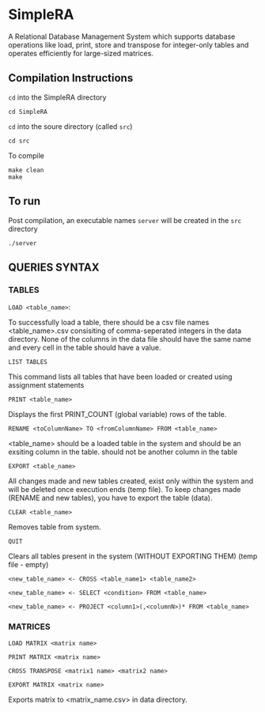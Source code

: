 # SimpleRA
A Relational Database Management System which supports database operations like load, print, store and transpose for integer-only tables and operates efficiently for large-sized matrices.
## Compilation Instructions


```cd``` into the SimpleRA directory
```
cd SimpleRA
```
```cd``` into the soure directory (called ```src```)
```
cd src
```
To compile
```
make clean
make
```

## To run

Post compilation, an executable names ```server``` will be created in the ```src``` directory
```
./server
```
## QUERIES SYNTAX 

### TABLES
```LOAD <table_name>```:

To successfully load a table, there should be a csv file names <table_name>.csv consisiting of comma-seperated integers in the data directory. None of the columns in the data file should have the same name and every cell in the table should have a value. 

```LIST TABLES```

This command lists all tables that have been loaded or created using assignment statements

 ```PRINT <table_name>```
 
 Displays the first PRINT_COUNT (global variable) rows of the table.
 
```RENAME <toColumnName> TO <fromColumnName> FROM <table_name>```

<table_name> should be a loaded table in the system and <fromColumnName> should be an exsiting column in the table. <toColumnName> should not be another column in the table
  
```EXPORT <table_name>```
  
All changes made and new tables created, exist only within the system and will be deleted once execution ends (temp file). To keep changes made (RENAME and new tables), you have to export the table (data).
  
```CLEAR <table_name>```
  
Removes table from system. 
  
```QUIT ```
  
Clears all tables present in the system (WITHOUT EXPORTING THEM) (temp file - empty)
  
```<new_table_name> <- CROSS <table_name1> <table_name2>```
  
```<new_table_name> <- SELECT <condition> FROM <table_name>```
  
```<new_table_name> <- PROJECT <column1>(,<columnN>)* FROM <table_name>```

### MATRICES

```LOAD MATRIX <matrix name>```
  
```PRINT MATRIX <matrix name>```
  
```CROSS TRANSPOSE <matrix1 name> <matrix2 name>```
  
```EXPORT MATRIX <matrix name>```
 
 Exports matrix to <matrix_name.csv> in data directory.
